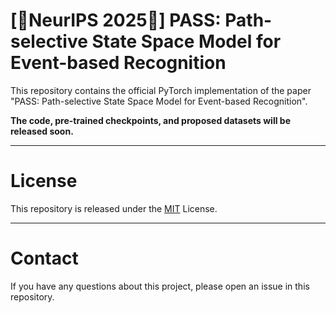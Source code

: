 # [🌟NeurIPS 2025🌟] PASS: Path-selective State Space Model for Event-based Recognition

This repository contains the official PyTorch implementation of the paper "PASS: Path-selective State Space Model for Event-based Recognition".

**The code, pre-trained checkpoints, and proposed datasets will be released soon.**

---
# License
This repository is released under the [MIT](LICENSE) License.

---
# Contact
If you have any questions about this project, please open an issue in this repository.


